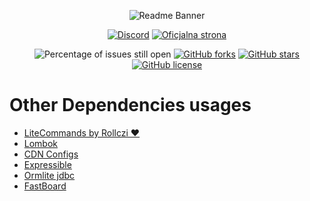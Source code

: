 <div align="center">

![Readme Banner](https://i.imgur.com/dspAsWz.png)

[![Discord](https://img.shields.io/discord/889460117953720351?color=%237289DA&logo=discord&logoColor=white&style=for-the-badge)](https://discord.gg/FQ7jmGBd6c)
[![Oficjalna strona](https://img.shields.io/badge/-website-orange?style=for-the-badge&logo=internet-explorer&logoColor=white)](https://eternalcode.pl/)

![Percentage of issues still open](https://img.shields.io/github/issues/EternalCodeTeam/EternalCore?style=for-the-badge)
[![GitHub forks](https://img.shields.io/github/forks/EternalCodeTeam/EternalCore?style=for-the-badge)](https://github.com/EternalCodeTeam/EternalCore/network)
[![GitHub stars](https://img.shields.io/github/stars/EternalCodeTeam/EternalCore?style=for-the-badge)](https://github.com/EternalCodeTeam/EternalCore/stargazers)
[![GitHub license](https://img.shields.io/github/license/EternalCodeTeam/EternalCore?style=for-the-badge)](https://github.com/EternalCodeTeam/EternalCore/blob/master/LICENSE)    
    
</div>

# Other Dependencies usages
- [LiteCommands by Rollczi ❤️](https://github.com/Rollczi/LiteCommands)
- [Lombok](https://projectlombok.org/)
- [CDN Configs](https://github.com/dzikoysk/cdn)
- [Expressible](https://github.com/panda-lang/expressible)
- [Ormlite jdbc](https://github.com/j256/ormlite-jdbc)
- [FastBoard](https://github.com/MrMicky-FR/FastBoard)
